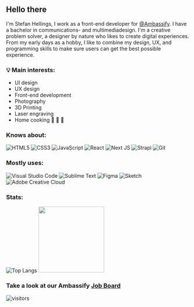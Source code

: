 <!-- 
Helpfull for Readme: 
- https://github.com/Ileriayo/markdown-badges 
- https://github.com/ikatyang/emoji-cheat-sheet/blob/master/README.md
- https://github-profile-summary-cards.vercel.app/demo.html
- https://github.com/anuraghazra/github-readme-stats
-->


## Hello there

I'm Stefan Hellings, I work as a front-end developer for [@Ambassify](ambassify.com). I have a bachelor in communications- and multimediadesign. I'm a creative problem solver, a designer by nature who likes to create digital experiences. From my early days as a hobby, I like to combine my design, UX, and programming skills to make sure users can get the best possible experience.


### 💡 Main interests:
- UI design
- UX design
- Front-end development
- Photography
- 3D Printing
- Laser engraving
- Home cooking 🍲 🍙 🥘


### Knows about:

![HTML5](https://img.shields.io/badge/html5-%23E34F26.svg?style=for-the-badge&logo=html5&logoColor=white)
![CSS3](https://img.shields.io/badge/css3-%231572B6.svg?style=for-the-badge&logo=css3&logoColor=white)
![JavaScript](https://img.shields.io/badge/javascript-%23323330.svg?style=for-the-badge&logo=javascript&logoColor=%23F7DF1E)
![React](https://img.shields.io/badge/react-%2320232a.svg?style=for-the-badge&logo=react&logoColor=%2361DAFB)
![Next JS](https://img.shields.io/badge/Next-black?style=for-the-badge&logo=next.js&logoColor=white)
![Strapi](https://img.shields.io/badge/strapi-%232E7EEA.svg?style=for-the-badge&logo=strapi&logoColor=white)
![Git](https://img.shields.io/badge/git-%23F05033.svg?style=for-the-badge&logo=git&logoColor=white)


### Mostly uses:
![Visual Studio Code](https://img.shields.io/badge/Visual%20Studio%20Code-0078d7.svg?style=for-the-badge&logo=visual-studio-code&logoColor=white)
![Sublime Text](https://img.shields.io/badge/sublime_text-%23575757.svg?style=for-the-badge&logo=sublime-text&logoColor=important)
![Figma](https://img.shields.io/badge/figma-%23F24E1E.svg?style=for-the-badge&logo=figma&logoColor=white)
![Sketch](https://img.shields.io/badge/Sketch-FFB387?style=for-the-badge&logo=sketch&logoColor=black)
![Adobe Creative Cloud](https://img.shields.io/badge/Adobe%20Creative%20Cloud-DA1F26.svg?style=for-the-badge&logo=Adobe%20Creative%20Cloud&logoColor=white)


### Stats:
![Top Langs](https://github-readme-stats.vercel.app/api/top-langs/?username=hellingsstefan&layout=compact)
<img height="180em" src="https://github-readme-stats.vercel.app/api?username=hellingsstefan&show_icons=true&hide_border=true&&count_private=true&include_all_commits=true" />


### Take a look at our Ambassify [Job Board](https://ambssfy.notion.site/Job-Board-6ec53c03fcd94e318e68d98c08080d38)
![visitors](https://visitor-badge.glitch.me/badge?page_id=page.id)
